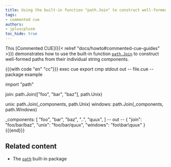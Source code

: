 ```yaml
---
title: Using the built-in function "path.Join" to construct well-formed paths
tags:
- commented cue
authors:
- jpluscplusm
toc_hide: true
---
```


This [Commented CUE]({{< relref "docs/howto#commented-cue-guides" >}})
demonstrates how to use the built-in function
[`path.Join`](https://pkg.go.dev/cuelang.org/go/pkg/path#Join)
to construct well-formed paths from their individual string components.

{{{with code "en" "cc"}}}
exec cue export
cmp stdout out
-- file.cue --
package example

import "path"

join: path.Join(["foo", "bar", "baz"], path.Unix)

unix:    path.Join(_components, path.Unix)
windows: path.Join(_components, path.Windows)

_components: [
	"foo",
	"bar",
	"baz",
	"..",
	"quux",
]
-- out --
{
    "join": "foo/bar/baz",
    "unix": "foo/bar/quux",
    "windows": "foo\\bar\\quux"
}
{{{end}}}

## Related content

- The [`path`](https://pkg.go.dev/cuelang.org/go/pkg/path) built-in package
